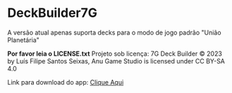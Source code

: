 # DeckBuilder7G
A versão atual apenas suporta decks para o modo de jogo padrão "União Planetária"

**Por favor leia o LICENSE.txt**
Projeto sob licença:
7G Deck Builder © 2023 by Luís Filipe Santos Seixas, Anu Game Studio is licensed under CC BY-SA 4.0

Link para download do app: [Clique Aqui](https://drive.google.com/file/d/1JuUCP6K0M73vCLN8haWHrqm3Cd1m0eRf/view?usp=share_link)
